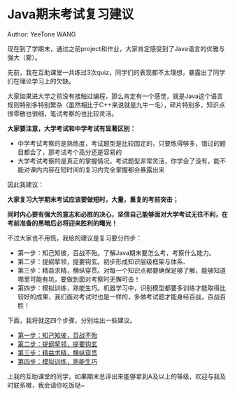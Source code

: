 # Java期末考试复习建议

Author: YeeTone WANG

现在到了学期末，通过之前project和作业，大家肯定感受到了Java语言的优雅与强大（雾）。

先前，我在互助课堂一共练过3次quiz，同学们的表现都不太理想，暴露出了同学们在理论学习上的欠缺。

大家如果进大学之前没有接触过编程，那么肯定有一个感觉，就是Java这个语言规则特别多特别繁杂（虽然相比于C++来说就是九牛一毛），碎片特别多，知识点很零散也很细，笔试考察的也比较灵活。

**大家要注意，大学考试和中学考试有显著区别：**
- 中学考试考察的是熟练度，考试题型是比较固定的，只要练得够多，错过的题目都会了，那考试考个高分还是容易的
- 大学考试考察的是真正的掌握情况，考试题型非常灵活，你学会了没有，能不能对课内内容在短时间的复习内完全掌握都会暴露出来

因此我建议：

**大家复习大学期末考试应该要做短时，大量，重复的考前突击；**      

**同时内心要有强大的意志和必胜的决心，坚信自己能够面对大学考试无往不利，在考前准备的黑暗后必将迎来胜利的曙光！**

不过大家也不用慌，我给的建议是复习要分四步：
- 第一步：知己知彼，百战不殆。了解Java期末要怎么考，考察什么能力。
- 第二步：提纲挈领，提要钩玄。初步形成知识层级框架与体系、
- 第三步：精益求精，横纵穿贯。对每一个知识点都要确保足够了解，能够知道哪里可能有坑，要做到面对考察时无懈可击！
- 第四步：模拟训练，熟能生巧。机器学习中，识别模型都要多训练才能取得比较好的成果，我们面对考试时也是一样的，多做考试题才能身经百战，百战百胜！

下面，我将就这四个步骤，分别给出一些建议。

- [第一步：知己知彼，百战不殆](https://github.com/YeeTone/CS102A-Answer/blob/FinalReview/FinalReview/Suggestions/1%E7%9F%A5%E5%B7%B1%E7%9F%A5%E5%BD%BC%EF%BC%8C%E7%99%BE%E6%88%98%E4%B8%8D%E6%AE%86.md)
- [第二步：提纲挈领，提要钩玄](https://github.com/YeeTone/CS102A-Answer/blob/FinalReview/FinalReview/Suggestions/2%E6%8F%90%E7%BA%B2%E6%8C%88%E9%A2%86%EF%BC%8C%E6%8F%90%E8%A6%81%E9%92%A9%E7%8E%84.md)
- [第三步：精益求精，横纵穿贯](https://github.com/YeeTone/CS102A-Answer/blob/FinalReview/FinalReview/Suggestions/3%E7%B2%BE%E7%9B%8A%E6%B1%82%E7%B2%BE%EF%BC%8C%E6%A8%AA%E7%BA%B5%E7%A9%BF%E8%B4%AF.md)
- [第四步：模拟训练，熟能生巧](https://github.com/YeeTone/CS102A-Answer/blob/FinalReview/FinalReview/Suggestions/4%E6%A8%A1%E6%8B%9F%E8%AE%AD%E7%BB%83%EF%BC%8C%E7%86%9F%E8%83%BD%E7%94%9F%E5%B7%A7.md)

上我的互助课堂的同学，如果期末总评出来能够拿到A及以上的等级，欢迎与我及时联系嗷，我会请你吃饭哒~
